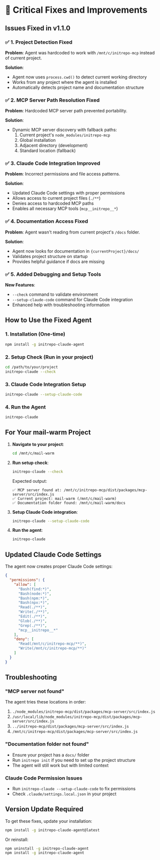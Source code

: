 # 🚀 Critical Fixes and Improvements

## Issues Fixed in v1.1.0

### ✅ 1. Project Detection Fixed
**Problem**: Agent was hardcoded to work with `/mnt/c/initrepo-mcp` instead of current project.

**Solution**:
- Agent now uses `process.cwd()` to detect current working directory
- Works from any project where the agent is installed
- Automatically detects project name and documentation structure

### ✅ 2. MCP Server Path Resolution Fixed
**Problem**: Hardcoded MCP server path prevented portability.

**Solution**:
- Dynamic MCP server discovery with fallback paths:
  1. Current project's `node_modules/initrepo-mcp`
  2. Global installation
  3. Adjacent directory (development)
  4. Standard location (fallback)

### ✅ 3. Claude Code Integration Improved
**Problem**: Incorrect permissions and file access patterns.

**Solution**:
- Updated Claude Code settings with proper permissions
- Allows access to current project files (`./**`)
- Denies access to hardcoded MCP paths
- Enables all necessary MCP tools (`mcp__initrepo__*`)

### ✅ 4. Documentation Access Fixed
**Problem**: Agent wasn't reading from current project's `/docs` folder.

**Solution**:
- Agent now looks for documentation in `{currentProject}/docs/`
- Validates project structure on startup
- Provides helpful guidance if docs are missing

### ✅ 5. Added Debugging and Setup Tools
**New Features**:
- `--check` command to validate environment
- `--setup-claude-code` command for Claude Code integration
- Enhanced help with troubleshooting information

## How to Use the Fixed Agent

### 1. Installation (One-time)
```bash
npm install -g initrepo-claude-agent
```

### 2. Setup Check (Run in your project)
```bash
cd /path/to/your/project
initrepo-claude --check
```

### 3. Claude Code Integration Setup
```bash
initrepo-claude --setup-claude-code
```

### 4. Run the Agent
```bash
initrepo-claude
```

## For Your mail-warm Project

1. **Navigate to your project**:
   ```bash
   cd /mnt/c/mail-warm
   ```

2. **Run setup check**:
   ```bash
   initrepo-claude --check
   ```

   Expected output:
   ```
   ✅ MCP server found at: /mnt/c/initrepo-mcp/dist/packages/mcp-server/src/index.js
   ✅ Current project: mail-warm (/mnt/c/mail-warm)
   ✅ Documentation folder found: /mnt/c/mail-warm/docs
   ```

3. **Setup Claude Code integration**:
   ```bash
   initrepo-claude --setup-claude-code
   ```

4. **Run the agent**:
   ```bash
   initrepo-claude
   ```

## Updated Claude Code Settings

The agent now creates proper Claude Code settings:

```json
{
  "permissions": {
    "allow": [
      "Bash(find:*)",
      "Bash(node:*)",
      "Bash(npm:*)",
      "Bash(npx:*)",
      "Read(./**)",
      "Write(./**)",
      "Edit(./**)",
      "Glob(./**)",
      "Grep(./**)",
      "mcp__initrepo__*"
    ],
    "deny": [
      "Read(/mnt/c/initrepo-mcp/**)",
      "Write(/mnt/c/initrepo-mcp/**)"
    ]
  }
}
```

## Troubleshooting

### "MCP server not found"
The agent tries these locations in order:
1. `./node_modules/initrepo-mcp/dist/packages/mcp-server/src/index.js`
2. `/usr/local/lib/node_modules/initrepo-mcp/dist/packages/mcp-server/src/index.js`
3. `../initrepo-mcp/dist/packages/mcp-server/src/index.js`
4. `/mnt/c/initrepo-mcp/dist/packages/mcp-server/src/index.js`

### "Documentation folder not found"
- Ensure your project has a `docs/` folder
- Run `initrepo init` if you need to set up the project structure
- The agent will still work but with limited context

### Claude Code Permission Issues
- Run `initrepo-claude --setup-claude-code` to fix permissions
- Check `.claude/settings.local.json` in your project

## Version Update Required

To get these fixes, update your installation:

```bash
npm install -g initrepo-claude-agent@latest
```

Or reinstall:
```bash
npm uninstall -g initrepo-claude-agent
npm install -g initrepo-claude-agent
```